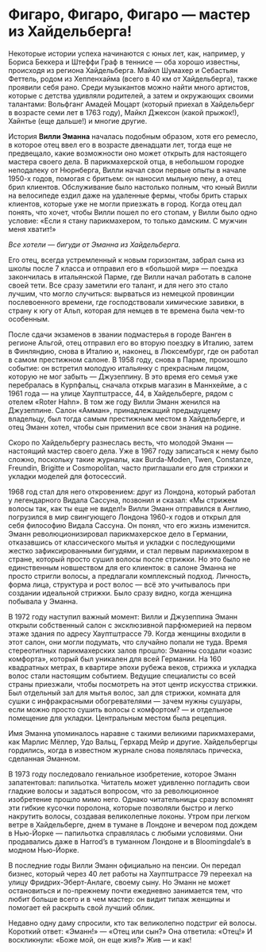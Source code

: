 # Фигаро, Фигаро, Фигаро — мастер из Хайдельберга!

Некоторые истории успеха начинаются с юных лет, как, например, у Бориса Беккера и Штеффи Граф в теннисе — оба хорошо известны, происходя из региона Хайдельберга. Майкл Шумахер и Себастьян Феттель, родом из Хеппенхайма (всего в 40 км от Хайдельберга), также проявили себя рано. Среди музыкантов можно найти много артистов, которые с детства удивляли родителей, а затем и окружающих своими талантами: Вольфганг Амадей Моцарт (который приехал в Хайдельберг в возрасте семи лет в 1763 году), Майкл Джексон (какой прыжок!), Хайнтье (еще дальше!) и многие другие.

История **Вилли Эманна** началась подобным образом, хотя его ремесло, в которое отец ввел его в возрасте двенадцати лет, тогда еще не предвещало, какие возможности оно может открыть для настоящего мастера своего дела. В парикмахерской отца, в небольшом городке неподалеку от Нюрнберга, Вилли начал свои первые опыты в начале 1950-х годов, помогая с бритьем: он наносил мыльную пену, а отец брил клиентов. Обслуживание было настолько полным, что юный Вилли на велосипеде ездил даже на удаленные фермы, чтобы брить старых клиентов, которые уже не могли приезжать в город. Когда отец дал понять, что хочет, чтобы Вилли пошел по его стопам, у Вилли было одно условие: «Если я стану парикмахером, то только дамским. С мужчин меня хватит!»

*Все хотели — бигуди от Эманна из Хайдельберга.*

Его отец, всегда устремленный к новым горизонтам, забрал сына из школы после 7 класса и отправил его в «большой мир» — поездка закончилась в итальянской Парме, где Вилли начал работать в салоне своей тети. Все сразу заметили его талант, и для него это стало лучшим, что могло случиться: вырваться из немецкой провинции послевоенного времени, где господствовали химические завивки, в страну к югу от Альп, которая для немцев в те времена была чем-то особенным.

После сдачи экзаменов в звании подмастерья в городе Ванген в регионе Альгой, отец отправил его во вторую поездку в Италию, затем в Финляндию, снова в Италию и, наконец, в Люксембург, где он работал в самом престижном салоне. В 1958 году, снова в Парме, произошло событие: он встретил молодую итальянку с прекрасным лицом, которую не мог забыть — Джузеппину. В это время его семья уже перебралась в Курпфальц, сначала открыв магазин в Маннхейме, а с 1961 года — на улице Хауптштрассе, 44, в Хайдельберге, рядом с отелем «Roter Hahn». В том же году Вилли Эманн женился на Джузеппине. Салон «Амман», принадлежащий предыдущему владельцу, был тогда самым престижным местом в Хайдельберге, и отец Эманн хотел, чтобы сын применил все свои знания на родине.

Скоро по Хайдельбергу разнеслась весть, что молодой Эманн — настоящий мастер своего дела. Уже в 1967 году записаться к нему было сложно, поскольку такие журналы, как Burda-Moden, Twen, Constanze, Freundin, Brigitte и Cosmopolitan, часто приглашали его для стрижки и укладки моделей для фотосессий.

1968 год стал для него откровением: друг из Лондона, который работал у легендарного Видала Сассуна, позвонил и сказал: «Мы стрижем волосы так, как ты еще не видел!» Вилли Эманн отправился в Англию, погрузился в мир свингующего Лондона 1960-х годов и открыл для себя философию Видала Сассуна. Он понял, что его жизнь изменится. Эманн революционизировал парикмахерское дело в Германии, отказавшись от классического мытья и укладки с последующими жестко зафиксированными бигудями, и стал первым парикмахером в стране, который просто сушил волосы после стрижки. Но это было не единственным новшеством для его клиенток: в салоне Эманна не просто стригли волосы, а предлагали комплексный подход. Личность, форма лица, структура и рост волос — всё это учитывалось при создании идеальной стрижки. Было сразу видно, когда женщина побывала у Эманна.

В 1972 году наступил важный момент: Вилли и Джузеппина Эманн открыли собственный салон с эксклюзивной парфюмерией на первом этаже здания по адресу Хауптштрассе 79. Когда женщины входили в этот салон, они могли подумать, что случайно попали не туда. Время стереотипных парикмахерских залов прошло: Эманны создали «оазис комфорта», который был уникален для всей Германии. На 160 квадратных метрах, в квартире эпохи рубежа веков, стрижка и укладка волос стали настоящим событием. Ведущие специалисты со всей страны приезжали, чтобы посмотреть на этот центр искусства стрижки. Был отдельный зал для мытья волос, зал для стрижки, комната для сушки с инфракрасными обогревателями — зачем нужны сушуары, если можно просто сушить волосы с комфортом? — и отдельное помещение для укладки. Центральным местом была рецепция.

Имя Эманна упоминалось наравне с такими великими парикмахерами, как Марлис Мёллер, Удо Вальц, Герхард Мейр и другие. Хайдельбергцы гордились, когда в известном журнале снова появлялась прическа, сделанная Эманном.

В 1973 году последовало гениальное изобретение, которое Эманн запатентовал: папильотка. Читатель может удивленно погладить свои гладкие волосы и задаться вопросом, что за революционное изобретение прошло мимо него. Однако читательницы сразу вспомнят эти гибкие кусочки поролона, которые позволяли быстро и легко накрутить волосы, создавая великолепные локоны. Утром при легком ветре в Хайдельберге, днем в тумане в Лондоне и вечером под дождем в Нью-Йорке — папильотка справлялась с любыми условиями. Они продавались даже в Harrod’s в туманном Лондоне и в Bloomingdale’s в модном Нью-Йорке.

В последние годы Вилли Эманн официально на пенсии. Он передал бизнес, который через 40 лет работы на Хауптштрассе 79 переехал на улицу Фридрих-Эберт-Анлаге, своему сыну. Но Эманн не может остановиться и по-прежнему почти ежедневно занимается тем, что любит больше всего и в чем мастер: он видит типаж женщины и помогает ей раскрыть свой лучший облик.

Недавно одну даму спросили, кто так великолепно подстриг ей волосы. Короткий ответ: «Эманн!» — «Отец или сын?» Она ответила: «Отец!» И воскликнули: «Боже мой, он еще жив?» Жив — и как!